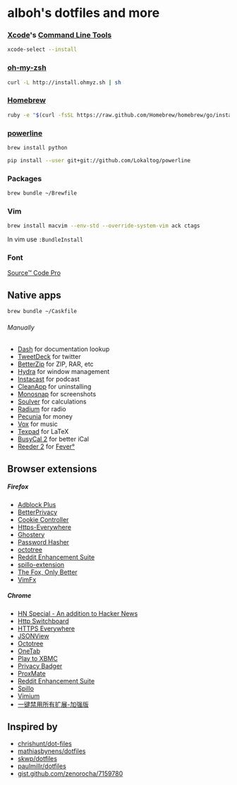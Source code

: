 alboh's dotfiles and more
=========================

### [Xcode](https://developer.apple.com/xcode/)'s [Command Line Tools](https://developer.apple.com/downloads/index.action)

``` bash
xcode-select --install
```

### [oh-my-zsh](http://ohmyz.sh/)
``` bash
curl -L http://install.ohmyz.sh | sh
``` 

### [Homebrew](http://brew.sh/)
``` bash
ruby -e "$(curl -fsSL https://raw.github.com/Homebrew/homebrew/go/install)"
``` 

### [powerline](https://powerline.readthedocs.org/en/latest/installation/osx.html)
``` bash
brew install python
``` 

``` bash
pip install --user git+git://github.com/Lokaltog/powerline
``` 

### Packages
``` bash
brew bundle ~/Brewfile
```

### Vim
``` bash
brew install macvim --env-std --override-system-vim ack ctags 
```

In vim use `:BundleInstall`

### Font

[Source™ Code Pro](https://store1.adobe.com/cfusion/store/html/index.cfm?event=displayFontPackage&code=1960)

## Native apps
``` bash
brew bundle ~/Caskfile
``` 
###### Manually

* [Dash](http://kapeli.com/) for documentation lookup
* [TweetDeck](https://itunes.apple.com/us/app/tweetdeck/id485812721?ls=1&mt=12) for twitter
* [BetterZip](https://itunes.apple.com/de/app/betterzip/id415086549?mt=12) for ZIP, RAR, etc
* [Hydra](http://mjolnir.io/) for window management
* [Instacast](http://vemedio.com/products/instacast-mac) for podcast
* [CleanApp](http://www.syniumsoftware.com/de/cleanapp/) for uninstalling
* [Monosnap](https://itunes.apple.com/de/app/monosnap/id540348655?mt=12) for screenshots
* [Soulver](https://itunes.apple.com/de/app/soulver/id413965349?mt=12) for calculations
* [Radium](https://itunes.apple.com/de/app/radium-perfect-internet-radio/id597611879?mt=12) for radio
* [Pecunia](http://www.pecuniabanking.de/index.php/downloads) for money
* [Vox](https://itunes.apple.com/de/app/vox/id461369673?mt=12) for music
* [Texpad](https://itunes.apple.com/de/app/texpad-latex-editor/id458866234?mt=12) for LaTeX
* [BusyCal 2](https://itunes.apple.com/de/app/busycal-2/id567245998?mt=12) for better iCal
* [Reeder 2](https://itunes.apple.com/de/app/reeder-2/id880001334?mt=12) for [Fever°](http://feedafever.com/)

## Browser extensions
##### Firefox

* [Adblock Plus](https://adblockplus.org/en/firefox) 
* [BetterPrivacy](nc.ddns.us/extensions.html) 
* [Cookie Controller](https://addons.mozilla.org/en-US/firefox/addon/cookie-controller/?src=api) 
* [Https-Everywhere](https://www.eff.org/https-everywhere) 
* [Ghostery](https://www.ghostery.com/en/download) 
* [Password Hasher](https://addons.mozilla.org/de/firefox/addon/password-hasher/) 
* [octotree](https://github.com/buunguyen/octotree) 
* [Reddit Enhancement Suite](https://addons.mozilla.org/en-US/firefox/addon/reddit-enhancement-suite/?src=api) 
* [spillo-extension](https://github.com/albohlabs/spillo-firefox-extension) 
* [The Fox, Only Better](https://addons.mozilla.org/en-US/firefox/addon/the-fox-only-better/) 
* [VimFx](https://github.com/akhodakivskiy/VimFx) 

##### Chrome

* [HN Special - An addition to Hacker News](https://gabrielecirulli.github.io/hn-special/) 
* [Http Switchboard](https://github.com/gorhill/httpswitchboard) 
* [HTTPS Everywhere](https://www.eff.org/https-everywhere) 
* [JSONView](https://chrome.google.com/webstore/detail/jsonview/chklaanhfefbnpoihckbnefhakgolnmc) 
* [Octotree](https://github.com/buunguyen/octotree) 
* [OneTab](https://chrome.google.com/webstore/detail/onetab/chphlpgkkbolifaimnlloiipkdnihall) 
* [Play to XBMC](https://chrome.google.com/webstore/detail/play-to-xbmc/fncjhcjfnnooidlkijollckpakkebden) 
* [Privacy Badger](https://chrome.google.com/webstore/detail/privacy-badger/pkehgijcmpdhfbdbbnkijodmdjhbjlgp) 
* [ProxMate](http://proxmate.dave.cx/) 
* [Reddit Enhancement Suite](http://redditenhancementsuite.com/) 
* [Spillo](http://bananafishsoftware.com/products/spillo/) 
* [Vimium](https://chrome.google.com/webstore/detail/vimium/dbepggeogbaibhgnhhndojpepiihcmeb) 
* [一键禁用所有扩展-加强版](https://chrome.google.com/webstore/detail/%E4%B8%80%E9%94%AE%E7%A6%81%E7%94%A8%E6%89%80%E6%9C%89%E6%89%A9%E5%B1%95-%E5%8A%A0%E5%BC%BA%E7%89%88/ejhdjfmkegkpenillofhpmikail) 

## Inspired by 

- [chrishunt/dot-files](https://github.com/chrishunt/dot-files)
- [mathiasbynens/dotfiles](https://github.com/mathiasbynens/dotfiles)
- [skwp/dotfiles](https://github.com/skwp/dotfiles)
- [paulmillr/dotfiles](https://github.com/paulmillr/dotfiles)
- [gist.github.com/zenorocha/7159780](https://gist.github.com/zenorocha/7159780)
